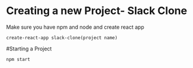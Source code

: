 # Creating a new Project- Slack Clone

Make sure you have npm and node and create react app

```
create-react-app slack-clone(project name)
```

#Starting a Project

```
npm start
```
